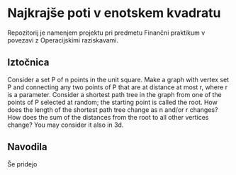 # Najkrajše poti v enotskem kvadratu

Repozitorij je namenjem projektu pri predmetu Finančni praktikum v povezavi z
Operacijskimi raziskavami.

## Iztočnica

Consider a set P of n points in the unit square. Make a graph with vertex set P
and connecting any two points of P that are at distance at most r, where r is a
parameter. Consider a shortest path tree in the graph from one of the points of
P selected at random; the starting point is called the root. How does the length
of the shortest path tree change as n and/or r changes? How does the sum of the
distances from the root to all other vertices change?
You may consider it also in 3d.

## Navodila

Še pridejo